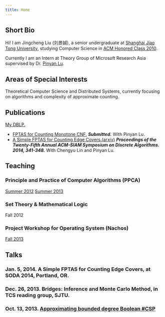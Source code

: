 ```yaml
---
title: Home
---
```


Short Bio
-----------------------------
Hi! I am Jingcheng Liu (刘景铖), a senior undergraduate at [Shanghai Jiao Tong University](http://www.sjtu.edu.cn/),
studying Computer Science in [ACM Honored Class 2010](http://acm.sjtu.edu.cn/).

Currently I am an Intern at Theory Group of Microsoft Research Asia supervised by Dr. [Pinyan Lu](http://research.microsoft.com/en-us/people/pinyanl/).


Areas of Special Interests
-----------------------------
Theoretical Computer Science and Distributed Systems, currently focusing on algorithms and complexity of approximate counting.

<div id="pub" class="colorli">

Publications
-----------------------------
[My DBLP.](http://www.informatik.uni-trier.de/~ley/pers/hy/l/Liu:Jingcheng.html)

* [FPTAS for Counting Monotone CNF.](http://arxiv.org/abs/1311.3728)
___Submitted.___
With Pinyan Lu. 
* [A Simple FPTAS for Counting Edge Covers.](http://dx.doi.org/10.1137/1.9781611973402.25)[(arxiv)](http://arxiv.org/abs/1309.6115)
___Proceedings of the Twenty-Fifth Annual ACM-SIAM Symposium on Discrete Algorithms. 2014, 341-348.___
With Chengyu Lin and Pinyan Lu.

</div>

<div id="teach">

Teaching
-----------------------------
### Principle and Practice of Computer Algorithms (PPCA) 
[Summer 2012](http://acm.sjtu.edu.cn/ppca/wiki/Principle_and_Practice_of_Computer_Algorithms_(Summer_2012)) [Summer 2013](http://acm.sjtu.edu.cn/ppca/wiki/Principle_and_Practice_of_Computer_Algorithms_(Summer_2013))

### Set Theory & Mathematical Logic 
Fall 2012

### Project Workshop for Operating System (Nachos)
[Fall 2013](http://acm.sjtu.edu.cn/wiki/Nachos_2013)

</div>

Talks
-----------------------------

### Jan. 5, 2014.   A Simple FPTAS for Counting Edge Covers, at SODA 2014, Portland, OR.
### Dec. 26, 2013.  Bridges: Inference and Monte Carlo Method, in TCS reading group, SJTU.
### Oct. 13, 2013.  [Approximating bounded degree Boolean #CSP](http://math.sjtu.edu.cn/conference/Bannai/2013/talk.php?20131013A)
